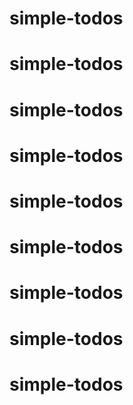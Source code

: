 # simple-todos
# simple-todos
# simple-todos
# simple-todos
# simple-todos
# simple-todos
# simple-todos
# simple-todos
# simple-todos
